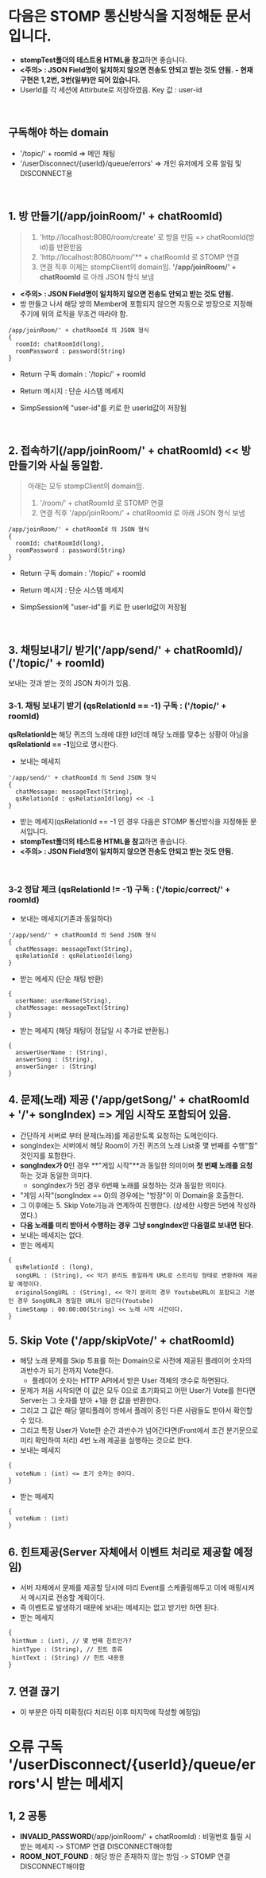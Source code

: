 # 다음은 STOMP 통신방식을 지정해둔 문서입니다.
- **stompTest폴더의 테스트용 HTML을 참고**하면 좋습니다.
- **<주의> : JSON Field명이 일치하지 않으면 전송도 안되고 받는 것도 안됨.**
**- 현재 구현은 1,2번, 3번(일부)만 되어 있습니다.**
- UserId를 각 세션에 Attirbute로 저장하였음. Key 값 : user-id

<br/>

## 구독해야 하는 domain
- '/topic/' + roomId => 메인 채팅
- '/userDisconnect/{userId}/queue/errors' => 개인 유저에게 오류 알림 및 DISCONNECT용
 
<br/>

## 1. 방 만들기(/app/joinRoom/' + chatRoomId)

> 1) 'http://localhost:8080/room/create' 로 방을 만듬 => chatRoomId(방 id)를 반환받음
> 2) 'http://localhost:8080/room/'** + chatRoomId 로 STOMP 연결
> 3) 연결 직후 이제는 stompClient의 domain임. **'/app/joinRoom/' + chatRoomId** 로 아래 JSON 형식 보냄
   - **<주의> : JSON Field명이 일치하지 않으면 전송도 안되고 받는 것도 안됨.**
   - 방 만들고 나서 해당 방의 Member에 포함되지 않으면 자동으로 방장으로 지정해주기에 위의 로직을 무조건 따라야 함.
```
/app/joinRoom/' + chatRoomId 의 JSON 형식
{
  roomId: chatRoomId(long),
  roomPassword : password(String)
}
```
- Return 구독 domain : '/topic/' + roomId
- Return 메시지 : 단순 시스템 메세지

- SimpSession에 "user-id"를 키로 한 userId값이 저장됨

<br/>

## 2. 접속하기(/app/joinRoom/' + chatRoomId) << 방 만들기와 사실 동일함.
> 아래는 모두 stompClient의 domain임.
> 1) '/room/' + chatRoomId 로 STOMP 연결
> 2) 연결 직후 '/app/joinRoom/' + chatRoomId 로 아래 JSON 형식 보냄
```
/app/joinRoom/' + chatRoomId 의 JSON 형식
{
  roomId: chatRoomId(long),
  roomPassword : password(String)
}
```
- Return 구독 domain : '/topic/' + roomId
- Return 메시지 : 단순 시스템 메세지

- SimpSession에 "user-id"를 키로 한 userId값이 저장됨

<br/>

## 3. 채팅보내기/ 받기('/app/send/' + chatRoomId)/ ('/topic/' + roomId)
보내는 것과 받는 것의 JSON 차이가 있음.

### 3-1. 채팅 보내기 받기 (qsRelationId == -1) 구독 : ('/topic/' + roomId)
**qsRelationId는** 해당 퀴즈의 노래에 대한 Id인데 해당 노래를 맞추는 상황이 아님을 **qsRelationId == -1**임으로 명시한다.
- 보내는 메세지
```
'/app/send/' + chatRoomId 의 Send JSON 형식
{
  chatMessage: messageText(String),
  qsRelationId : qsRelationId(long) << -1
}
```
- 받는 메세지(qsRelationId == -1 인 경우 다음은 STOMP 통신방식을 지정해둔 문서입니다.
- **stompTest폴더의 테스트용 HTML을 참고**하면 좋습니다.
- **<주의> : JSON Field명이 일치하지 않으면 전송도 안되고 받는 것도 안됨.**

<br/>

### 3-2 정답 체크 (qsRelationId != -1) 구독 : ('/topic/correct/' + roomId)
- 보내는 메세지(기존과 동일하다)
```
'/app/send/' + chatRoomId 의 Send JSON 형식
{
  chatMessage: messageText(String),
  qsRelationId : qsRelationId(long)
}
```
- 받는 메세지 (단순 채팅 반환)
```
{
  userName: userName(String),
  chatMessage: messageText(String)
}
```
- 받는 메세지 (해당 채팅이 정답일 시 추가로 반환됨.)

```
{
  answerUserName : (String),
  answerSong : (String),
  answerSinger : (String)
}
```

## 4. 문제(노래) 제공 ('/app/getSong/' + chatRoomId + '/'+ songIndex) => 게임 시작도 포함되어 있음.
- 간단하게 서버로 부터 문제(노래)를 제공받도록 요청하는 도메인이다.
- songIndex는 서버에서 해당 Room이 가진 퀴즈의 노래 List중 몇 번째를 수행"할" 것인지를 포함한다.
- **songIndex가 0**인 경우 **"게임 시작"**과 동일한 의미이며 **첫 번째 노래를 요청**하는 것과 동일한 의미다.
   - songIndex가 5인 경우 6번째 노래를 요청하는 것과 동일한 의미다. 
- "게임 시작"(songIndex == 0)의 경우에는 "방장"이 이 Domain을 호출한다.
- 그 이후에는 5. Skip Vote기능과 연계하여 진행한다. (상세한 사항은 5번에 작성하였다.)
- **다음 노래를 미리 받아서 수행하는 경우 그냥 songIndex만 다음껄로 보내면 된다.**
- 보내는 메세지는 없다.
- 받는 메세지

```
{
  qsRelationId : (long),
  songURL : (String), << 악기 분리도 동일하게 URL로 스트리밍 형태로 변환하여 제공할 예정이다.
  originalSongURL : (String), << 악기 분리의 경우 YoutubeURL이 포함되고 기본인 경우 SongURL과 동일한 URL이 담긴다(Youtube)
  timeStamp : 00:00:00(String) << 노래 시작 시간이다.
}
```

## 5. Skip Vote ('/app/skipVote/' + chatRoomId)
- 해당 노래 문제를 Skip 투표를 하는 Domain으로 사전에 제공된 플레이어 숫자의 과반수가 되기 전까지 Vote한다.
   - 플레이어 숫자는 HTTP API에서 받은 User 객체의 갯수로 하면된다.
- 문제가 처음 시작되면 이 값은 모두 0으로 초기화되고 어떤 User가 Vote를 한다면 Server는 그 숫자를 받아 +1을 한 값을 반환한다.
- 그리고 그 값은 해당 멀티플레이 방에서 플레이 중인 다른 사람들도 받아서 확인할 수 있다.
- 그리고 특정 User가 Vote한 순간 과반수가 넘어간다면(Front에서 조건 분기문으로 미리 확인하여 처리) 4번 노래 제공을 실행하는 것으로 한다.
- 보내는 메세지
```
{
  voteNum : (int) <= 초기 숫자는 0이다.
}
```
- 받는 메세지
```
{
  voteNum : (int)
}
```

## 6. 힌트제공(Server 자체에서 이벤트 처리로 제공할 예정임)
- 서버 자체에서 문제를 제공할 당시에 미리 Event를 스케줄링해두고 이에 매핑시켜서 메시지로 전송할 계획이다.
- 즉 이벤트로 발생하기 때문에 보내는 메세지는 없고 받기만 하면 된다.
- 받는 메세지
```
{
 hintNum : (int), // 몇 번째 힌트인가?
 hintType : (String), // 힌트 종류
 hintText : (String) // 힌트 내용용
}
```

## 7. 연결 끊기
- 이 부분은 아직 미확정(다 처리된 이후 마지막에 작성할 예정임)

# 오류 구독 '/userDisconnect/{userId}/queue/errors'시 받는 메세지
## 1, 2 공통
- **INVALID_PASSWORD**(/app/joinRoom/' + chatRoomId) : 비밀번호 틀릴 시 받는 메세지 -> STOMP 연결 DISCONNECT해야함
- **ROOM_NOT_FOUND** : 해당 방은 존재하지 않는 방임 -> STOMP 연결 DISCONNECT해야함
